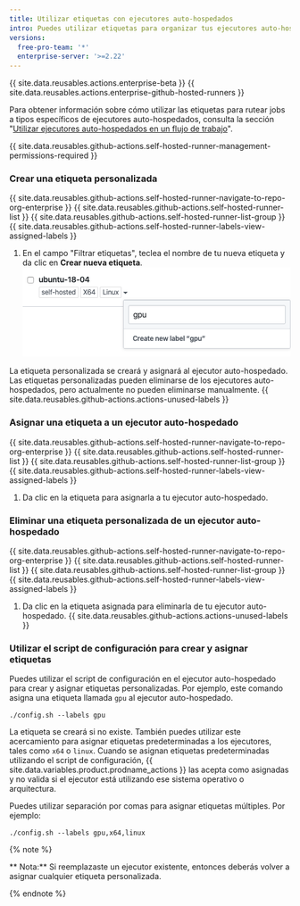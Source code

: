 ```yaml
---
title: Utilizar etiquetas con ejecutores auto-hospedados
intro: Puedes utilizar etiquetas para organizar tus ejecutores auto-hospedados según sus características.
versions:
  free-pro-team: '*'
  enterprise-server: '>=2.22'
---
```


{{ site.data.reusables.actions.enterprise-beta }}
{{ site.data.reusables.actions.enterprise-github-hosted-runners }}

Para obtener información sobre cómo utilizar las etiquetas para rutear jobs a tipos específicos de ejecutores auto-hospedados, consulta la sección "[Utilizar ejecutores auto-hospedados en un flujo de trabajo](/actions/hosting-your-own-runners/using-self-hosted-runners-in-a-workflow)".

{{ site.data.reusables.github-actions.self-hosted-runner-management-permissions-required }}

### Crear una etiqueta personalizada

{{ site.data.reusables.github-actions.self-hosted-runner-navigate-to-repo-org-enterprise }}
{{ site.data.reusables.github-actions.self-hosted-runner-list }}
{{ site.data.reusables.github-actions.self-hosted-runner-list-group }}
{{ site.data.reusables.github-actions.self-hosted-runner-labels-view-assigned-labels }}
1. En el campo "Filtrar etiquetas", teclea el nombre de tu nueva etiqueta y da clic en **Crear nueva etiqueta**. ![Etiqueta de agregar ejecutor](/assets/images/help/settings/actions-add-runner-label.png)

La etiqueta personalizada se creará y asignará al ejecutor auto-hospedado. Las etiquetas personalizadas pueden eliminarse de los ejecutores auto-hospedados, pero actualmente no pueden eliminarse manualmente. {{ site.data.reusables.github-actions.actions-unused-labels }}

### Asignar una etiqueta a un ejecutor auto-hospedado

{{ site.data.reusables.github-actions.self-hosted-runner-navigate-to-repo-org-enterprise }}
{{ site.data.reusables.github-actions.self-hosted-runner-list }}
{{ site.data.reusables.github-actions.self-hosted-runner-list-group }}
{{ site.data.reusables.github-actions.self-hosted-runner-labels-view-assigned-labels }}
1. Da clic en la etiqueta para asignarla a tu ejecutor auto-hospedado.

### Eliminar una etiqueta personalizada de un ejecutor auto-hospedado

{{ site.data.reusables.github-actions.self-hosted-runner-navigate-to-repo-org-enterprise }}
{{ site.data.reusables.github-actions.self-hosted-runner-list }}
{{ site.data.reusables.github-actions.self-hosted-runner-list-group }}
{{ site.data.reusables.github-actions.self-hosted-runner-labels-view-assigned-labels }}
1. Da clic en la etiqueta asignada para eliminarla de tu ejecutor auto-hospedado. {{ site.data.reusables.github-actions.actions-unused-labels }}

### Utilizar el script de configuración para crear y asignar etiquetas

Puedes utilizar el script de configuración en el ejecutor auto-hospedado para crear y asignar etiquetas personalizadas. Por ejemplo, este comando asigna una etiqueta llamada `gpu` al ejecutor auto-hospedado.

```shell
./config.sh --labels gpu
```

La etiqueta se creará si no existe. También puedes utilizar este acercamiento para asignar etiquetas predeterminadas a los ejecutores, tales como `x64` o `linux`. Cuando se asignan etiquetas predeterminadas utilizando el script de configuración, {{ site.data.variables.product.prodname_actions }} las acepta como asignadas y no valida si el ejecutor está utilizando ese sistema operativo o arquitectura.

Puedes utilizar separación por comas para asignar etiquetas múltiples. Por ejemplo:

```shell
./config.sh --labels gpu,x64,linux
```

{% note %}

** Nota:** Si reemplazaste un ejecutor existente, entonces deberás volver a asignar cualquier etiqueta personalizada.

{% endnote %}
